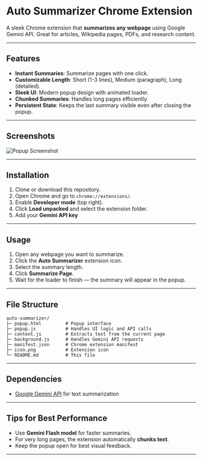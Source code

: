 
# Auto Summarizer Chrome Extension

A sleek Chrome extension that **summarizes any webpage** using Google Gemini API. Great for articles, Wikipedia pages, PDFs, and research content.

---

## Features

- **Instant Summaries**: Summarize pages with one click.
- **Customizable Length**: Short (1-3 lines), Medium (paragraph), Long (detailed).
- **Sleek UI**: Modern popup design with animated loader.
- **Chunked Summaries**: Handles long pages efficiently.
- **Persistent State**: Keeps the last summary visible even after closing the popup.

---

## Screenshots

![Popup Screenshot](screenshot.png)

---

## Installation

1. Clone or download this repository.
2. Open Chrome and go to `chrome://extensions/`.
3. Enable **Developer mode** (top right).
4. Click **Load unpacked** and select the extension folder.
5. Add your **Gemini API key**

---

## Usage

1. Open any webpage you want to summarize.
2. Click the **Auto Summarizer** extension icon.
3. Select the summary length.
4. Click **Summarize Page**.
5. Wait for the loader to finish — the summary will appear in the popup.

---

## File Structure

```
auto-summarizer/
├─ popup.html         # Popup interface
├─ popup.js           # Handles UI logic and API calls
├─ content.js         # Extracts text from the current page
├─ background.js      # Handles Gemini API requests
├─ manifest.json      # Chrome extension manifest
├─ icon.png           # Extension icon
└─ README.md          # This file

```

---

## Dependencies

- [Google Gemini API](https://developers.generativeai.google/) for text summarization

---

## Tips for Best Performance

- Use **Gemini Flash model** for faster summaries.
- For very long pages, the extension automatically **chunks text**.
- Keep the popup open for best visual feedback.

---


